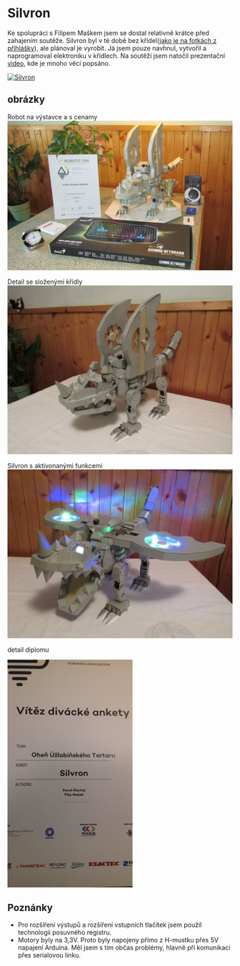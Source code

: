 # Silvron

Ke spolupráci s Filipem Maškem jsem se dostal relativně krátce před zahajením soutěže. Silvron byl v té době bez křídel([jako je na fotkách z přihlášky](http://robotickyden.cz/2019/seznam-robotu/?competition=FS)), ale plánoval je vyrobit.
Já jsem pouze navhnul, vytvořil a naprogramoval elektroniku v křídlech.
Na soutěži jsem natočil prezentační [video](https://youtu.be/JPhYR3HqWhY), kde je mnoho věcí popsáno.

[![Silvron](https://img.youtube.com/vi/JPhYR3HqWhY/0.jpg)](https://www.youtube.com/watch?v=JPhYR3HqWhY)

## obrázky
Robot na výstavce a s cenamy
<img src = "výstavka.jpg">

Detail se složenými křídly
<img src = "složené křidla.jpg">

Silvron s aktivonanými funkcemi
<img src = "plně spuštěn.jpg">

detail diplomu

<img src = "detail diplomu.png">

## Poznánky
- Pro rozšíření výstupů a rozšíření vstupních tlačítek jsem použil technologii posuvného registru.
- Motory byly na 3,3V. Proto byly napojeny přímo z H-mustku přes 5V napajení Arduina. Měl jsem s tím občas problémy, hlavně při komunikaci přes serialovou linku.
